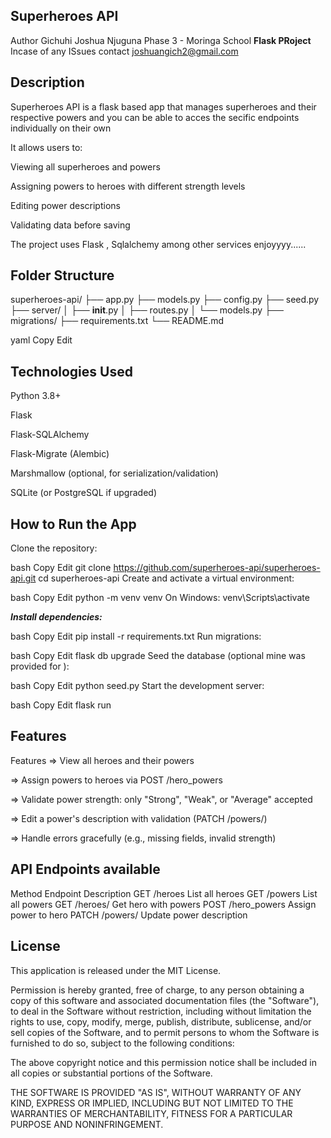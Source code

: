 ## Superheroes API
Author Gichuhi Joshua Njuguna Phase 3 - Moringa School 
****Flask PRoject****
Incase of any ISsues  contact 
joshuangich2@gmail.com
## Description
Superheroes API is a flask based app that manages superheroes and their respective powers and you can be able to acces the secific endpoints individually on their own

It allows users to:

Viewing all superheroes and powers

Assigning powers to heroes with different strength levels

Editing power descriptions

Validating data before saving

The project uses Flask , Sqlalchemy among other services enjoyyyy......

## Folder Structure 
superheroes-api/
├── app.py
├── models.py
├── config.py
├── seed.py
├── server/
│   ├── __init__.py
│   ├── routes.py
│   └── models.py
├── migrations/
├── requirements.txt
└── README.md


yaml Copy Edit

## Technologies Used
Python 3.8+

Flask

Flask-SQLAlchemy

Flask-Migrate (Alembic)

Marshmallow (optional, for serialization/validation)

SQLite (or PostgreSQL if upgraded)


## How to Run the App
Clone the repository:

bash
Copy
Edit
git clone https://github.com/superheroes-api/superheroes-api.git
cd superheroes-api
Create and activate a virtual environment:

bash
Copy
Edit
python -m venv venv
On Windows: venv\Scripts\activate

***Install dependencies:***

bash
Copy
Edit
pip install -r requirements.txt
Run migrations:

bash
Copy
Edit
flask db upgrade
Seed the database (optional mine was provided for ):

bash
Copy
Edit
python seed.py
Start the development server:

bash
Copy
Edit
flask run

## Features
 Features
=> View all heroes and their powers

=> Assign powers to heroes via POST /hero_powers

=> Validate power strength: only "Strong", "Weak", or "Average" accepted

=> Edit a power's description with validation (PATCH /powers/<id>)

=> Handle errors gracefully (e.g., missing fields, invalid strength)

## API Endpoints available
Method	Endpoint	Description
GET	/heroes	List all heroes
GET	/powers	List all powers
GET	/heroes/<id>	Get hero with powers
POST	/hero_powers	Assign power to hero
PATCH	/powers/<id>	Update power description



## License
This application is released under the MIT License.

Permission is hereby granted, free of charge, to any person obtaining a copy of this software and associated documentation files (the "Software"), to deal in the Software without restriction, including without limitation the rights to use, copy, modify, merge, publish, distribute, sublicense, and/or sell copies of the Software, and to permit persons to whom the Software is furnished to do so, subject to the following conditions:

The above copyright notice and this permission notice shall be included in all copies or substantial portions of the Software.

THE SOFTWARE IS PROVIDED "AS IS", WITHOUT WARRANTY OF ANY KIND, EXPRESS OR IMPLIED, INCLUDING BUT NOT LIMITED TO THE WARRANTIES OF MERCHANTABILITY, FITNESS FOR A PARTICULAR PURPOSE AND NONINFRINGEMENT.
